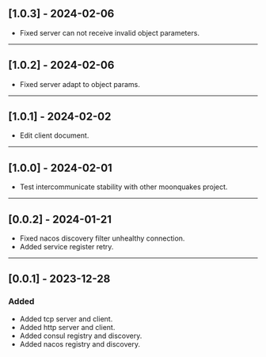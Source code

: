 ## [1.0.3] - 2024-02-06
- Fixed server can not receive invalid object parameters.

---

## [1.0.2] - 2024-02-06
- Fixed server adapt to object params.

---

## [1.0.1] - 2024-02-02
- Edit client document.

---

## [1.0.0] - 2024-02-01
- Test intercommunicate stability with other moonquakes project.

---

## [0.0.2] - 2024-01-21
- Fixed nacos discovery filter unhealthy connection.
- Added service register retry.

---

## [0.0.1] - 2023-12-28

### Added
- Added tcp server and client.
- Added http server and client.
- Added consul registry and discovery.
- Added nacos registry and discovery.

